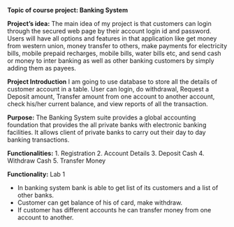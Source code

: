 **Topic of course project: Banking System**

**Project’s idea:**
    The main idea of my project is that customers can login through the secured web
    page by their account login id and password. Users will have all options and features in
    that application like get money from western union, money transfer to others, make
    payments for electricity bills, mobile prepaid recharges, mobile bills, water bills etc, and
    send cash or money to inter banking as well as other banking customers by simply adding
    them as payees.

**Project Introduction**
    I am going to use database to store all the details of customer account in a table.
    User can login, do withdrawal, Request a Deposit amount, Transfer amount from one
    account to another account, check his/her current balance, and view reports of all the
    transaction.

**Purpose:**
    The Banking System suite provides a global accounting foundation that provides the all
    private banks with electronic banking facilities. It allows client of private banks to carry
    out their day to day banking transactions.

**Functionalities:**
    1. Registration
    2. Account Details
    3. Deposit Cash
    4. Withdraw Cash
    5. Transfer Money


**Functionality:**
Lab 1 
* In banking system bank is able to get list of its customers and a list of other banks.
* Customer can get balance of his of card, make withdraw.
* If customer has different accounts he can transfer money from one account to another.